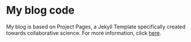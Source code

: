 # My blog code

My blog is based on Project Pages, a Jekyll Template specifically created towards collaborative science. For more information, click [here](https://github.com/projectpages/project-pages/wiki/).
